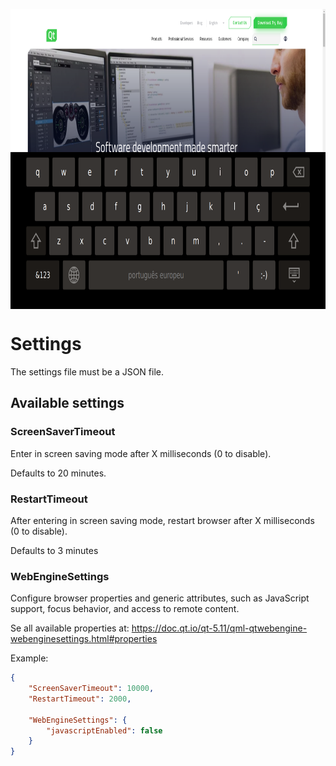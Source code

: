 <p align="center">
    <img align="center" src="screenshot.png" height="480px"/>
</p>

# Settings

The settings file must be a JSON file.

## Available settings

### ScreenSaverTimeout

Enter in screen saving mode after X milliseconds (0 to disable).

Defaults to 20 minutes.

### RestartTimeout

After entering in screen saving mode, restart browser after X milliseconds (0 to disable).

Defaults to 3 minutes

### WebEngineSettings

Configure browser properties and generic attributes, such as JavaScript support, focus behavior, and access to remote content.

Se all available properties at: https://doc.qt.io/qt-5.11/qml-qtwebengine-webenginesettings.html#properties

Example:

```json
{
    "ScreenSaverTimeout": 10000,
    "RestartTimeout": 2000,

    "WebEngineSettings": {
        "javascriptEnabled": false
    }
}
```
